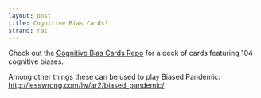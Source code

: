 ```yaml
---
layout: post
title: Cognitive Bias Cards!
strand: rat
---
```


Check out the [Cognitive Bias Cards Repo](https://github.com/RichardJActon/CognitiveBiasCards) for a deck of cards featuring 104 cognitive biases.

Among other things these can be used to play Biased Pandemic: http://lesswrong.com/lw/ar2/biased_pandemic/
